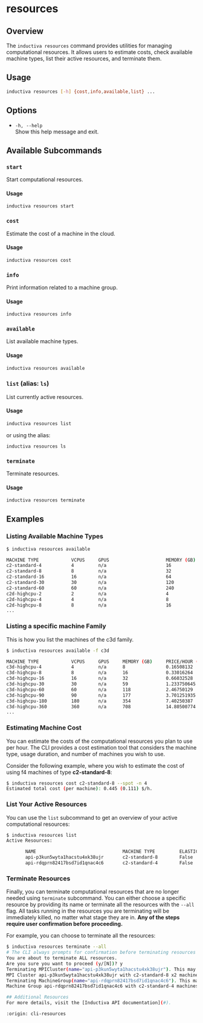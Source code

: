 # resources

## Overview
The `inductiva resources` command provides utilities for managing computational resources. It allows users to estimate costs, check available machine types, list their active resources, and terminate them.

## Usage
```bash
inductiva resources [-h] {cost,info,available,list} ...
```

## Options
- `-h, --help`  
  Show this help message and exit.

## Available Subcommands
### `start`
Start computational resources.

#### Usage
```bash
inductiva resources start
```

### `cost`
Estimate the cost of a machine in the cloud.

#### Usage
```bash
inductiva resources cost
```

### `info`
Print information related to a machine group.

#### Usage
```bash
inductiva resources info
```

### `available`
List available machine types.

#### Usage
```bash
inductiva resources available
```

### `list` (alias: `ls`)
List currently active resources.

#### Usage
```bash
inductiva resources list
```

or using the alias:

```bash
inductiva resources ls
```

### `terminate`
Terminate resources.

#### Usage
```bash
inductiva resources terminate
```

## Examples

### Listing Available Machine Types
```bash
$ inductiva resources available

MACHINE TYPE            VCPUS     GPUS                     MEMORY (GB)     PRICE/HOUR (USD)     ZONE
c2-standard-4           4         n/a                      16              0.2297               europe-west1-b
c2-standard-8           8         n/a                      32              0.4594               europe-west1-b
c2-standard-16          16        n/a                      64              0.9188               europe-west1-b
c2-standard-30          30        n/a                      120             1.72275              europe-west1-b
c2-standard-60          60        n/a                      240             3.4455               europe-west1-b
c2d-highcpu-2           2         n/a                      4               0.082538             europe-west1-b
c2d-highcpu-4           4         n/a                      8               0.165076             europe-west1-b
c2d-highcpu-8           8         n/a                      16              0.330152             europe-west1-b
...
```

### Listing a specific machine Family
This is how you list the machines of the c3d family.

```bash
$ inductiva resources available -f c3d

MACHINE TYPE            VCPUS     GPUS     MEMORY (GB)     PRICE/HOUR (USD)     ZONE
c3d-highcpu-4           4         n/a      8               0.16508132           europe-west1-b
c3d-highcpu-8           8         n/a      16              0.33016264           europe-west1-b
c3d-highcpu-16          16        n/a      32              0.66032528           europe-west1-b
c3d-highcpu-30          30        n/a      59              1.233750645          europe-west1-b
c3d-highcpu-60          60        n/a      118             2.46750129           europe-west1-b
c3d-highcpu-90          90        n/a      177             3.701251935          europe-west1-b
c3d-highcpu-180         180       n/a      354             7.40250387           europe-west1-b
c3d-highcpu-360         360       n/a      708             14.80500774          europe-west1-b
...
```

### Estimating Machine Cost

You can estimate the costs of the computational resources you 
plan to use per hour. The CLI provides a cost estimation tool
that considers the machine type, usage duration, and number of
machines you wish to use.

Consider the following example, where you wish to estimate
the cost of using f4 machines of type **c2-standard-8**:

```bash
$ inductiva resources cost c2-standard-8 --spot -n 4
Estimated total cost (per machine): 0.445 (0.111) $/h.
```

### List Your Active Resources

You can use the `list` subcommand to get an overview of your 
active computational resources:

```bash
$ inductiva resources list
Active Resources:

       NAME                                MACHINE TYPE         ELASTIC         TYPE           # MACHINES         DATA SIZE IN GB         SPOT         STARTED AT (UTC)
       api-p3kun5wyta1hacstu4xk38ujr       c2-standard-8        False           mpi            2                  10                      False        08 Feb, 12:59:10
       api-rdqprn82417bsd7id1qnac4c6       c2-standard-4        False           standard       16                 10                      False        08 Feb, 12:58:28
```

### Terminate Resources

Finally, you can terminate computational resources that are no longer needed
using `terminate` subcommand. You can either choose a specific resource 
by providing its name or terminate all the resources with the `--all` flag.
All tasks running in the resources you are terminating will be immediately killed,
no matter what stage they are in. 
**Any of the steps require user confirmation before proceeding.** 

For example, you can choose to terminate all the resources:

```bash
$ inductiva resources terminate --all
# The CLI always prompts for confirmation before terminating resources
You are about to terminate ALL resources.
Are you sure you want to proceed (y/[N])? y
Terminating MPICluster(name="api-p3kun5wyta1hacstu4xk38ujr"). This may take a few minutes.
MPI Cluster api-p3kun5wyta1hacstu4xk38ujr with c2-standard-8 x2 machines successfully terminated in 0:01:10.
Terminating MachineGroup(name="api-rdqprn82417bsd7id1qnac4c6"). This may take a few minutes.
Machine Group api-rdqprn82417bsd7id1qnac4c6 with c2-standard-4 machines successfully terminated in 0:01:18.

## Additional Resources
For more details, visit the [Inductiva API documentation](#).
```

```{banner_small}
:origin: cli-resources
```
